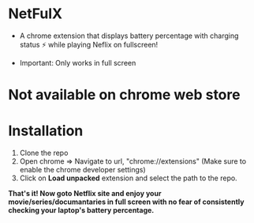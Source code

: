 # NetFulX

- A chrome extension that displays battery percentage with charging status ⚡️
  while playing Neflix on fullscreen!

- Important: Only works in full screen

# Not available on chrome web store

# Installation

1. Clone the repo
2. Open chrome => Navigate to url, "chrome://extensions" (Make sure to enable the chrome developer settings)
3. Click on **Load unpacked** extension and select the path to the repo.

**That's it! Now goto Netflix site and enjoy your movie/series/documantaries in full screen with no fear of consistently checking your laptop's battery percentage.**
